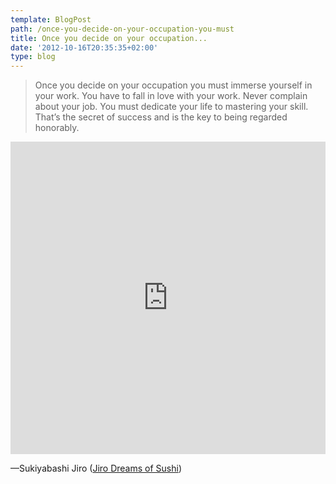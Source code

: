 ```yaml
---
template: BlogPost
path: /once-you-decide-on-your-occupation-you-must
title: Once you decide on your occupation...
date: '2012-10-16T20:35:35+02:00'
type: blog
---
```


> Once you decide on your occupation you must immerse yourself in your work.
> You have to fall in love with your work. Never complain about your job. You must dedicate your life to mastering  your skill.
> That’s the secret of success and is the key to being regarded honorably.

<iframe src="https://player.vimeo.com/video/36319857" width="100%" height="500" frameborder="0" webkitallowfullscreen mozallowfullscreen allowfullscreen></iframe>

—Sukiyabashi Jiro ([Jiro Dreams of Sushi](https://vimeo.com/36319857))
